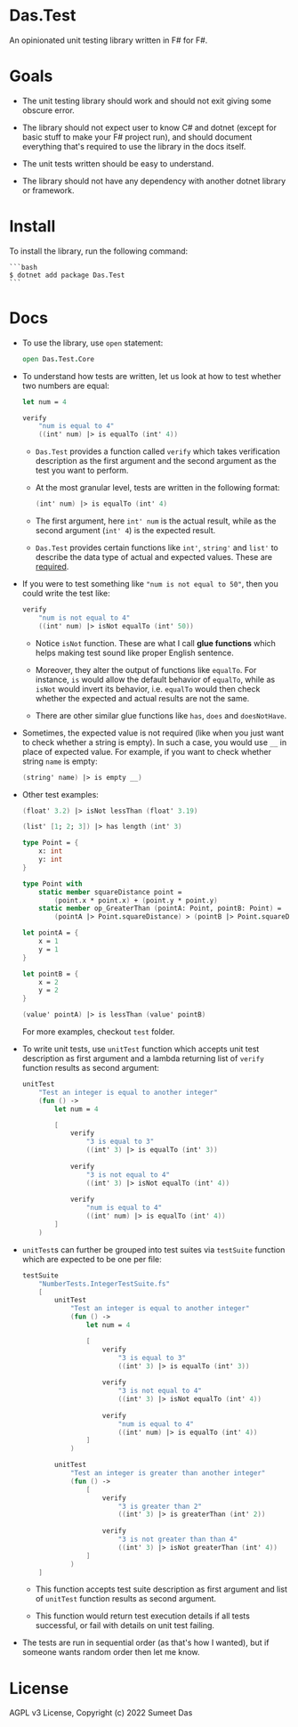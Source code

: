 # Das.Test

An opinionated unit testing library written in F# for F#.

# Goals

* The unit testing library should work and should not exit giving some obscure error.

* The library should not expect user to know C# and dotnet (except for basic stuff to make your F# project run), and should document everything that's required to use the library in the docs itself.

* The unit tests written should be easy to understand.

* The library should not have any dependency with another dotnet library or framework.

# Install 

To install the library, run the following command:

    ```bash
    $ dotnet add package Das.Test
    ```

# Docs

* To use the library, use `open` statement:
    ```fsharp
    open Das.Test.Core
    ```

* To understand how tests are written, let us look at how to test whether two numbers are equal:

    ```fsharp
    let num = 4

    verify
        "num is equal to 4"
        ((int' num) |> is equalTo (int' 4))
    ```

    * `Das.Test` provides a function called `verify` which takes verification description as the first argument and the second argument as the test you want to perform.

    * At the most granular level, tests are written in the following format:
        ```fsharp
        (int' num) |> is equalTo (int' 4)
        ```
    
    * The first argument, here `int' num` is the actual result, while as the second argument (`int' 4`) is the expected result.

    * `Das.Test` provides certain functions like `int'`, `string'` and `list'` to describe the data type of actual and expected values. These are <u>required</u>.

* If you were to test something like `"num is not equal to 50"`, then you could write the test like:
    ```fsharp
    verify
        "num is not equal to 4"
        ((int' num) |> isNot equalTo (int' 50))
    ```

    * Notice `isNot` function. These are what I call **glue functions** which helps making test sound like proper English sentence. 

    * Moreover, they alter the output of functions like `equalTo`. For instance, `is` would allow the default behavior of `equalTo`, while as `isNot` would invert its behavior, i.e. `equalTo` would then check whether the expected and actual results are not the same.

    * There are other similar glue functions like `has`, `does` and `doesNotHave`.

* Sometimes, the expected value is not required (like when you just want to check whether a string is empty). In such a case, you would use `__` in place of expected value. For example, if you want to check whether string `name` is empty:

    ```fsharp
    (string' name) |> is empty __)
    ```

* Other test examples:

    ```fsharp
    (float' 3.2) |> isNot lessThan (float' 3.19)

    (list' [1; 2; 3]) |> has length (int' 3)

    type Point = {
        x: int
        y: int
    }

    type Point with
        static member squareDistance point = 
            (point.x * point.x) + (point.y * point.y)
        static member op_GreaterThan (pointA: Point, pointB: Point) = 
            (pointA |> Point.squareDistance) > (pointB |> Point.squareDistance)

    let pointA = {
        x = 1
        y = 1
    }

    let pointB = {
        x = 2
        y = 2
    }

    (value' pointA) |> is lessThan (value' pointB)
    ```

    For more examples, checkout `test` folder.

* To write unit tests, use `unitTest` function which accepts unit test description as first argument and a lambda returning list of `verify` function results as second argument:

    ```fsharp
    unitTest 
        "Test an integer is equal to another integer"
        (fun () -> 
            let num = 4

            [
                verify
                    "3 is equal to 3"
                    ((int' 3) |> is equalTo (int' 3))
                
                verify
                    "3 is not equal to 4"
                    ((int' 3) |> isNot equalTo (int' 4))
                
                verify
                    "num is equal to 4"
                    ((int' num) |> is equalTo (int' 4))
            ]
        )
    ```

* `unitTest`s can further be grouped into test suites via `testSuite` function which are expected to be one per file:

    ```fsharp
    testSuite
        "NumberTests.IntegerTestSuite.fs"
        [
            unitTest 
                "Test an integer is equal to another integer"
                (fun () -> 
                    let num = 4

                    [
                        verify
                            "3 is equal to 3"
                            ((int' 3) |> is equalTo (int' 3))
                        
                        verify
                            "3 is not equal to 4"
                            ((int' 3) |> isNot equalTo (int' 4))
                        
                        verify
                            "num is equal to 4"
                            ((int' num) |> is equalTo (int' 4))
                    ]
                )

            unitTest 
                "Test an integer is greater than another integer"
                (fun () -> 
                    [
                        verify
                            "3 is greater than 2"
                            ((int' 3) |> is greaterThan (int' 2))
                        
                        verify
                            "3 is not greater than than 4"
                            ((int' 3) |> isNot greaterThan (int' 4))
                    ]
                )
        ]
    ```

    * This function accepts test suite description as first argument and list of `unitTest` function results as second argument.

    * This function would return test execution details if all tests successful, or fail with details on unit test failing.

* The tests are run in sequential order (as that's how I wanted), but if someone wants random order then let me know.

# License

AGPL v3 License, Copyright (c) 2022 Sumeet Das
